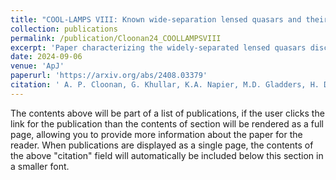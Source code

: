 ```yaml
---
title: "COOL-LAMPS VIII: Known wide-separation lensed quasars and their host galaxies reveal a lack of evolution in M_{BH]/M_{*} since z \sim 3"
collection: publications
permalink: /publication/Cloonan24_COOLLAMPSVIII
excerpt: 'Paper characterizing the widely-separated lensed quasars discovered by COOL-LAMPS. I specifically contributed to the discovery and data analysis of COOLJ1153+0755.'
date: 2024-09-06
venue: 'ApJ'
paperurl: 'https://arxiv.org/abs/2408.03379'
citation: ' A. P. Cloonan, G. Khullar, K.A. Napier, M.D. Gladders, H. Dahle, R. Rosener, et al. (2024). "COOL-LAMPS VIII." <i>ApJ</i>.'
---
```


The contents above will be part of a list of publications, if the user clicks the link for the publication than the contents of section will be rendered as a full page, allowing you to provide more information about the paper for the reader. When publications are displayed as a single page, the contents of the above "citation" field will automatically be included below this section in a smaller font.

